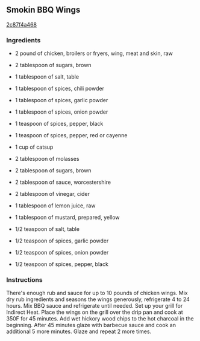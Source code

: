 ## Smokin BBQ Wings

[2c87f4a468](https://cookpad.com/us/recipes/364387-smokin-bbq-wings)

### Ingredients

 - 2 pound of chicken, broilers or fryers, wing, meat and skin, raw

 - 2 tablespoon of sugars, brown

 - 1 tablespoon of salt, table

 - 1 tablespoon of spices, chili powder

 - 1 tablespoon of spices, garlic powder

 - 1 tablespoon of spices, onion powder

 - 1 teaspoon of spices, pepper, black

 - 1 teaspoon of spices, pepper, red or cayenne

 - 1 cup of catsup

 - 2 tablespoon of molasses

 - 2 tablespoon of sugars, brown

 - 2 tablespoon of sauce, worcestershire

 - 2 tablespoon of vinegar, cider

 - 1 tablespoon of lemon juice, raw

 - 1 tablespoon of mustard, prepared, yellow

 - 1/2 teaspoon of salt, table

 - 1/2 teaspoon of spices, garlic powder

 - 1/2 teaspoon of spices, onion powder

 - 1/2 teaspoon of spices, pepper, black

### Instructions

There's enough rub and sauce for up to 10 pounds of chicken wings. Mix dry rub ingredients and seasons the wings generously, refrigerate 4 to 24 hours. Mix BBQ sauce and refrigerate until needed. Set up your grill for Indirect Heat. Place the wings on the grill over the drip pan and cook at 350F for 45 minutes. Add wet hickory wood chips to the hot charcoal in the beginning. After 45 minutes glaze with barbecue sauce and cook an additional 5 more minutes. Glaze and repeat 2 more times.
